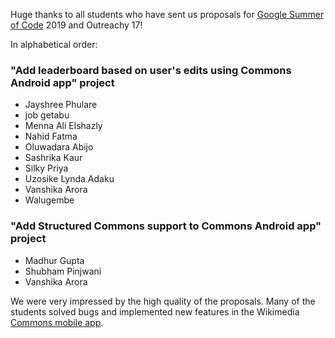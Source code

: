 Huge thanks to all students who have sent us proposals for [Google Summer of Code](https://summerofcode.withgoogle.com/) 2019 and Outreachy 17!

In alphabetical order:

### "Add leaderboard based on user's edits using Commons Android app" project

- Jayshree Phulare 
- job getabu 
- Menna Ali Elshazly 
- Nahid Fatma 
- Oluwadara Abijo 
- Sashrika Kaur
- Silky Priya 
- Uzosike Lynda Adaku 
- Vanshika Arora  
- Walugembe 


### "Add Structured Commons support to Commons Android app" project

- Madhur Gupta
- Shubham Pinjwani
- Vanshika Arora 

We were very impressed by the high quality of the proposals. Many of the students solved bugs and implemented new features in the Wikimedia [Commons mobile app](https://commons-app.github.io/).